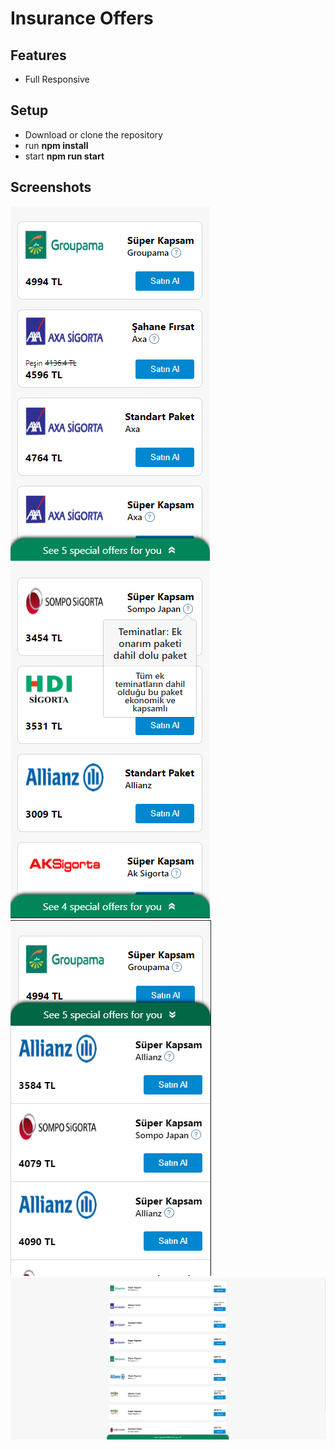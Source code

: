 # Insurance Offers

## Features

- Full Responsive

## Setup

- Download or clone the repository
- run **npm install**
- start **npm run start**
## Screenshots

![App Screenshot](/src/images/app-preview-one.png)
![App Screenshot](/src/images/app-preview-three.png)
![App Screenshot](/src/images/app-preview-four.png)
![App Screenshot](/src/images/app-preview-two.png)


